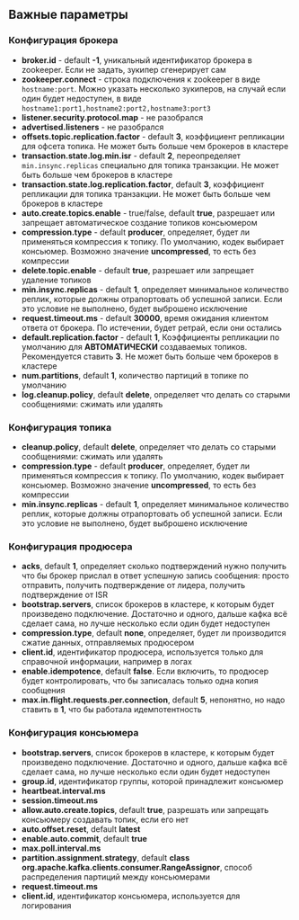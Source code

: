 ## Важные параметры
### Конфигурация брокера
- **broker.id** - default **-1**, уникальный идентификатор брокера в zookeeper. Если не задать, зукипер сгенерирует сам
- **zookeeper.connect** - строка подключения к zookeeper в виде `hostname:port`. Можно указать несколько зукиперов, на случай если один будет недоступен, в виде `hostname1:port1,hostname2:port2,hostname3:port3`
- **listener.security.protocol.map** - не разобрался
- **advertised.listeners** - не разобрался
- **offsets.topic.replication.factor** - default **3**, коэффициент репликации для офсета топика. Не может быть больше чем брокеров в кластере
- **transaction.state.log.min.isr** - default **2**, переопределяет `min.insync.replicas` специально для топика транзакции. Не может быть больше чем брокеров в кластере
- **transaction.state.log.replication.factor**, default **3**, коэффициент репликации для топика транзакции. Не может быть больше чем брокеров в кластере  
- **auto.create.topics.enable** - true/false, default **true**, разрешает или запрещает автоматическое создание топиков консьюмером
- **compression.type** - default **producer**, определяет, будет ли применяться компрессия к топику. По умолчанию, кодек выбирает консьюмер. Возможно значение **uncompressed**, то есть без компрессии
- **delete.topic.enable** - default **true**, разрешает или запрещает удаление топиков
- **min.insync.replicas** - default **1**, определяет минимальное количество реплик, которые должны отрапортовать об успешной записи. Если это условие не выполнено, будет выброшено исключение
- **request.timeout.ms** - default **30000**, время ожидания клиентом ответа от брокера. По истечении, будет ретрай, если они остались
- **default.replication.factor** - default **1**, Коэффициенты репликации по умолчанию для **АВТОМАТИЧЕСКИ** создаваемых топиков. Рекомендуется ставить **3**. Не может быть больше чем брокеров в кластере
- **num.partitions**, default **1**, количество партиций в топике по умолчанию
- **log.cleanup.policy**, default **delete**, определяет что делать со старыми сообщениями: сжимать или удалять

### Конфигурация топика
- **cleanup.policy**, default **delete**, определяет что делать со старыми сообщениями: сжимать или удалять
- **compression.type** - default **producer**, определяет, будет ли применяться компрессия к топику. По умолчанию, кодек выбирает консьюмер. Возможно значение **uncompressed**, то есть без компрессии
- **min.insync.replicas** - default **1**, определяет минимальное количество реплик, которые должны отрапортовать об успешной записи. Если это условие не выполнено, будет выброшено исключение

### Конфигурация продюсера
- **acks**, default **1**, определяет сколько подтверждений нужно получить что бы брокер прислал в ответ успешную запись сообщения: просто отправить, получить подтверждение от лидера, получить подтверждение от ISR
- **bootstrap.servers**, список брокеров в кластере, к которым будет произведено подключение. Достаточно и одного, дальше кафка всё сделает сама, но лучше несколько если один будет недоступен
- **compression.type**, default **none**, определяет, будет ли производится сжатие данных, отправляемых продюсером
- **client.id**, идентификатор продюсера, используется только для справочной информации, например в логах
- **enable.idempotence**, default **false**. Если включить, то продюсер будет контролировать, что бы записалась только одна копия сообщения
- **max.in.flight.requests.per.connection**, default **5**, непонятно, но надо ставить в **1**, что бы работала идемпотентность

### Конфигурация консьюмера
- **bootstrap.servers**, список брокеров в кластере, к которым будет произведено подключение. Достаточно и одного, дальше кафка всё сделает сама, но лучше несколько если один будет недоступен
- **group.id**, идентификатор группы, которой принадлежит консьюмер
- **heartbeat.interval.ms**
- **session.timeout.ms**
- **allow.auto.create.topics**, default **true**, разрешать или запрещать консьюмеру создавать топик, если его нет
- **auto.offset.reset**, default **latest**
- **enable.auto.commit**, default **true**
- **max.poll.interval.ms**
- **partition.assignment.strategy**, default **class org.apache.kafka.clients.consumer.RangeAssignor**, способ распределения партиций между консьюмерами
- **request.timeout.ms**
- **client.id**, идентификатор консьюмера, используется для логирования







